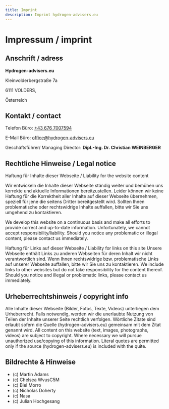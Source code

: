 ```yaml
---
title: Imprint
description: Imprint hydrogen-advisers.eu
---
```


# Impressum / imprint

## Anschrift / adress

**Hydrogen-advisers.eu**

Kleinvolderbergstraße 7a

6111 VOLDERS,

Österreich

## Kontakt / contact

Telefon Büro: <a href="tel:00436767007594"> +43 676 7007594</a>

E-Mail Büro: <a href="mailto:office@hydrogen-advisers.eu">office@hydrogen-advisers.eu</a>

Geschäftsführer/ Managing Director: **Dipl.-Ing. Dr. Christian WEINBERGER**

## Rechtliche Hinweise / Legal notice
Haftung für Inhalte dieser Webseite / Liability for the website content

Wir entwickeln die Inhalte dieser Webseite ständig weiter und bemühen uns korrekte und aktuelle Informationen bereitzustellen. Leider können wir keine Haftung für die Korrektheit aller Inhalte auf dieser Webseite übernehmen, speziell für jene die seitens Dritter bereitgestellt wird. Sollten Ihnen problematische oder rechtswidrige Inhalte auffallen, bitte wir Sie uns umgehend zu kontaktieren.

We develop this website on a continuous basis and make all efforts to provide correct and up-to-date information. Unfortunately, we cannot accept responsibility/liability. Should you notice any problematic or illegal content, please contact us immediately.

Haftung für Links auf dieser Webseite / Liability for links on this site Unsere Webseite enthält Links zu anderen Webseiten für deren Inhalt wir nicht verantwortlich sind. Wenn Ihnen rechtswidrige bzw. problematische Links auf unserer Webseite auffallen, bitte wir Sie uns zu kontaktieren.
We include links to other websites but do not take responsibility for the content thereof. Should you notice and illegal or problematic links, please contact us immediately.

## Urheberrechtshinweis / copyright info
Alle Inhalte dieser Webseite (Bilder, Fotos, Texte, Videos) unterliegen dem Urheberrecht. Falls notwendig, werden wir die unerlaubte Nutzung von Teilen der Inhalte unserer Seite rechtlich verfolgen. Wörtliche Zitate sind erlaubt sofern die Quelle (hydrogen-advisers.eu) gemeinsam mit dem Zitat genannt wird.
All content on this website (text, images, photographs, videos) are subject to copyright. Where necessary we will pursue unauthorized use/copying of this information. Literal quotes are permitted only if the source (hydrogen-advisers.eu) is included with the quite.

## Bildrechte & Hinweise

* (c) Martin Adams 
* (c) Chelsea WvusC5M
* (c) Biel Morro
* (c) Nicholas Doherty
* (c) Nasa 
* (c) Julian Hochgesang
